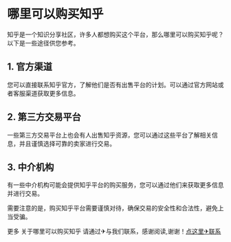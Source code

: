 # 哪里可以购买知乎

知乎是一个知识分享社区，许多人都想购买这个平台，那么哪里可以购买知乎呢？以下是一些途径供您参考。

## 1. 官方渠道

您可以直接联系知乎官方，了解他们是否有出售平台的计划。可以通过官方网站或者客服渠道获取更多信息。

## 2. 第三方交易平台

一些第三方交易平台上也会有人出售知乎资源，您可以通过这些平台了解相关信息，并且谨慎选择可靠的卖家进行交易。

## 3. 中介机构

有一些中介机构可能会提供知乎平台的购买服务，您可以通过他们来获取更多信息并进行交易。

需要注意的是，购买知乎平台需要谨慎对待，确保交易的安全性和合法性，避免上当受骗。

更多 关于哪里可以购买知乎 请通过✈与我们联系，感谢阅读,谢谢！[点这里✈联系](https://www.k02.cc)
